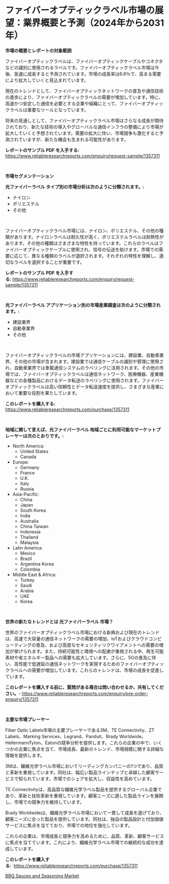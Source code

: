 <p><h1>ファイバーオプティックラベル市場の展望：業界概要と予測（2024年から2031年）</h1></p><p><strong>市場の概要とレポートの対象範囲</strong></p>
<p><p>ファイバーオプティックラベルは、ファイバーオプティックケーブルやコネクタなどの識別に使用されるラベルです。ファイバーオプティックラベル市場は今後、急速に成長すると予測されています。市場の成長率は6.8％で、高まる需要により拡大していくと見込まれています。</p><p>現在のトレンドとして、ファイバーオプティックネットワークの普及や通信技術の進歩により、ファイバーオプティックラベルの需要が増加しています。特に、高速かつ安定した通信を必要とする企業や組織にとって、ファイバーオプティックラベルは重要なツールとなっています。</p><p>将来の見通しとして、ファイバーオプティックラベル市場はさらなる成長が期待されており、新たな技術の導入やグローバルな通信インフラの整備により市場が拡大していくと予想されています。需要の拡大に伴い、市場競争も激化すると予測されていますが、新たな機会も生まれる可能性があります。</p></p>
<p><strong>レポートのサンプル PDF を入手する:</strong> <a href="https://www.reliableresearchreports.com/enquiry/request-sample/1357311">https://www.reliableresearchreports.com/enquiry/request-sample/1357311</a></p>
<p>&nbsp;</p>
<p><strong>市場セグメンテーション</strong></p>
<p><strong>光ファイバーラベル タイプ別の市場分析は次のように分類されます。:</strong></p>
<p><ul><li>ナイロン</li><li>ポリエステル</li><li>その他</li></ul></p>
<p>&nbsp;</p>
<p><p>ファイバーオプティックラベル市場には、ナイロン、ポリエステル、その他の種類があります。ナイロンラベルは耐久性が高く、ポリエステルラベルは耐熱性があります。その他の種類はさまざまな特性を持っています。これらのラベルはファイバーオプティックケーブルに使用され、信号の伝送を助けます。市場での需要に応じて、異なる種類のラベルが選択されます。それぞれの特性を理解し、適切なラベルを選択することが重要です。</p></p>
<p><strong>レポートのサンプル PDF を入手する:</strong>&nbsp;<a href="https://www.reliableresearchreports.com/enquiry/request-sample/1357311">https://www.reliableresearchreports.com/enquiry/request-sample/1357311</a></p>
<p>&nbsp;</p>
<p><strong> 光ファイバーラベル アプリケーション別の市場産業調査は次のように分類されます。:</strong></p>
<p><ul><li>建設業界</li><li>自動車業界</li><li>その他</li></ul></p>
<p>&nbsp;</p>
<p><p>ファイバーオプティックラベルの市場アプリケーションには、建設業、自動車業界、その他の市場が含まれます。建設業では通信ケーブルの識別や管理に使用され、自動車業界では車載通信システムのラベリングに活用されます。その他の市場では、ファイバーオプティックラベルは通信ネットワーク、医療機器、産業機器などの各種製品におけるデータ転送のラベリングに使用されます。ファイバーオプティックラベルは高い信頼性とデータ転送速度を提供し、さまざまな産業において重要な役割を果たしています。</p></p>
<p><strong>このレポートを購入する:</strong>&nbsp; <a href="https://www.reliableresearchreports.com/purchase/1357311">https://www.reliableresearchreports.com/purchase/1357311</a></p>
<p>&nbsp;</p>
<p><strong>地域に関して言えば、光ファイバーラベル 地域ごとに利用可能なマーケットプレーヤーは次のとおりです。:</strong></p>
<p><ul>
    <li>
        North America:
        <ul>
            <li>United States</li>
            <li>Canada</li>
        </ul>
    </li>
    <li>
        Europe:
        <ul>
            <li>Germany</li>
            <li>France</li>
            <li>U.K.</li>
            <li>Italy</li>
            <li>Russia</li>
        </ul>
    </li>
    <li>
        Asia-Pacific:
        <ul>
            <li>China</li>
            <li>Japan</li>
            <li>South Korea</li>
            <li>India</li>
            <li>Australia</li>
            <li>China Taiwan</li>
            <li>Indonesia</li>
            <li>Thailand</li>
            <li>Malaysia</li>
        </ul>
    </li>
    <li>
        Latin America:
        <ul>
            <li>Mexico</li>
            <li>Brazil</li>
            <li>Argentina Korea</li>
            <li>Colombia</li>
        </ul>
    </li>
    <li>
        Middle East & Africa:
        <ul>
            <li>Turkey</li>
            <li>Saudi</li>
            <li>Arabia</li>
            <li>UAE</li>
            <li>Korea</li>
        </ul>
    </li>
    </ul></p>
<p>&nbsp;</p>
<p><strong>世界の新たなトレンドとは 光ファイバーラベル 市場？</strong></p>
<p><p>世界のファイバーオプティックラベル市場における新興および現在のトレンドは、高速で大容量の通信ネットワークの需要の増加、IoTおよびクラウドコンピューティングの普及、および高度なセキュリティリクワイアメントへの需要の増加が挙げられます。また、持続可能性と環境への配慮が重視される中、再生可能素材や省エネルギー製品への需要も拡大しています。さらに、5Gの普及に伴い、高性能で低遅延の通信ネットワークを実現するためのファイバーオプティックラベルへの需要が増加しています。これらのトレンドは、市場の成長を促進しています。</p></p>
<p><strong>このレポートを購入する前に、質問がある場合は問い合わせるか、共有してください。</strong>- <a href="https://www.reliableresearchreports.com/enquiry/pre-order-enquiry/1357311">https://www.reliableresearchreports.com/enquiry/pre-order-enquiry/1357311</a></p>
<p>&nbsp;</p>
<p><strong>主要な市場プレーヤー</strong></p>
<p><p>Fiber Optic Labels市場の主要プレーヤーである3M、TE Connectivity、ZT Labels、Marking Services、Legrand、Panduit、Brady Worldwide、HellermannTyton、Eatonの競争分析を提供します。これらの企業の中で、いくつかの企業に焦点を当て、市場成長、最新のトレンド、市場規模に関する詳細な情報を提供します。</p><p>3Mは、繊維光学ラベル市場においてリーディングカンパニーの1つであり、品質と革新を重視しています。同社は、幅広い製品ラインナップと卓越した顧客サービスで知られています。市場でのシェアを拡大し、収益性を高めています。</p><p>TE Connectivityは、高品質な繊維光学ラベル製品を提供するグローバル企業であり、革新と技術革新を重視しています。顧客ニーズに適した製品ラインを展開し、市場での競争力を維持しています。</p><p>Brady Worldwideは、繊維光学ラベル市場において一貫して成長を遂げており、顧客ニーズに合った製品を提供しています。同社は、独自の製品設計と付加価値サービスに焦点を当てており、市場での地位を強化しています。</p><p>これらの企業は、市場成長と競争力を高めるために、品質、革新、顧客サービスに焦点を当てています。これにより、繊維光学ラベル市場での継続的な成功を達成しています。</p></p>
<p><strong>このレポートを購入する:</strong>&nbsp;&nbsp;<a href="https://www.reliableresearchreports.com/purchase/1357311">https://www.reliableresearchreports.com/purchase/1357311</a></p>
<p><p><a href="https://summer-dogwood-3e9.notion.site/BBQ-Sauces-and-Seasoning-Market-Size-Market-Share-and-Global-Market-Analysis-Report-2024-2031-c5f1479557774b8dbb02503353b43e0c">BBQ Sauces and Seasoning Market</a></p></p>